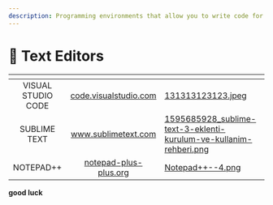 ```yaml
---
description: Programming environments that allow you to write code for scripts
---
```


# 📔 Text Editors

<table data-view="cards"><thead><tr><th align="center"></th><th align="center"></th><th data-hidden data-card-cover data-type="files"></th></tr></thead><tbody><tr><td align="center">VISUAL STUDIO CODE</td><td align="center"><a href="https://code.visualstudio.com">code.visualstudio.com</a></td><td><a href=".gitbook/assets/131313123123.jpeg">131313123123.jpeg</a></td></tr><tr><td align="center">SUBLIME TEXT</td><td align="center"><a href="https://www.sublimetext.com/">www.sublimetext.com</a></td><td><a href=".gitbook/assets/1595685928_sublime-text-3-eklenti-kurulum-ve-kullanim-rehberi.png">1595685928_sublime-text-3-eklenti-kurulum-ve-kullanim-rehberi.png</a></td></tr><tr><td align="center">NOTEPAD++</td><td align="center"><a href="https://notepad-plus-plus.org/">notepad-plus-plus.org</a></td><td><a href=".gitbook/assets/Notepad++--4.png">Notepad++--4.png</a></td></tr></tbody></table>

&#x20;                                                                                       **good luck**

